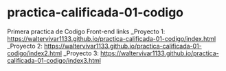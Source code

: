 # practica-calificada-01-codigo
Primera practica de Codigo Front-end
links 
  _Proyecto 1: https://waltervivar1133.github.io/practica-calificada-01-codigo/index.html
  _Proyecto 2: https://waltervivar1133.github.io/practica-calificada-01-codigo/index2.html
  _Proyecto 3: https://waltervivar1133.github.io/practica-calificada-01-codigo/index3.html 
